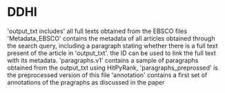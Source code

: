 # DDHI
'output_txt includes' all full texts obtained from the EBSCO files
'Metadata_EBSCO' contains the metadata of all articles obtained through the search query, including a paragraph stating whether there is a full text present of the article in 'output_txt'. the ID can be used to link the full text with its metadata.
'paragraphs.v1' contains a sample of paragraphs obtained from the output_txt using HitPyRank, 'paragraphs_preprossed' is the preprocessed version of this file
'annotation' contains a first set of annotations of the pragraphs as discussed in the paper
